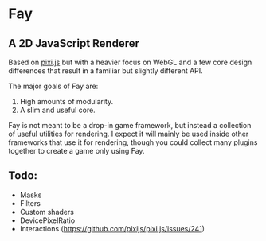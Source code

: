 # Fay

## A 2D JavaScript Renderer

Based on [pixi.js](https://github.com/pixijs/pixi.js) but with a heavier focus on WebGL
and a few core design differences that result in a familiar but slightly different API.

The major goals of Fay are:

1. High amounts of modularity.
2. A slim and useful core.

Fay is not meant to be a drop-in game framework, but instead a collection of useful utilities
for rendering. I expect it will mainly be used inside other frameworks that use it for rendering,
though you could collect many plugins together to create a game only using Fay.

## Todo:

- Masks
- Filters
- Custom shaders
- DevicePixelRatio
- Interactions (https://github.com/pixijs/pixi.js/issues/241)

[mini-signals]: https://github.com/Hypercubed/mini-signals
[ee3]: https://github.com/primus/eventemitter3
[event-tests]: https://github.com/Hypercubed/EventsSpeedTests
